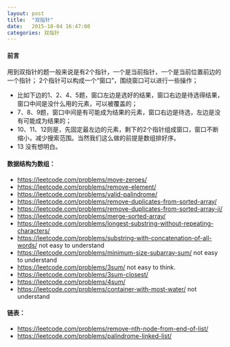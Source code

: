 ```yaml
---
layout: post
title:  "双指针"
date:   2015-10-04 16:47:00
categories: 双指针
---
```


#### 前言

用到双指针的题一般来说是有2个指针，一个是当前指针，一个是当前位置前边的一个指针；
2个指针可以构成一个“窗口”，围绕窗口可以进行一些操作；

- 比如下边的1、2、4、5题，窗口左边是选好的结果，窗口右边是待选得结果，窗口中间是没什么用的元素，可以被覆盖的；
- 7、8、9题，窗口中间是有可能成为结果的元素，窗口右边是待选，左边是没有可能成为结果的；
- 10、11、12则是，先固定最左边的元素，剩下的2个指针组成窗口，窗口不断缩小，减少搜索范围。当然我们这么做的前提是数组排好序。
- 13 没有想明白。

#### 数据结构为数组：

- <https://leetcode.com/problems/move-zeroes/>
- <https://leetcode.com/problems/remove-element/>
- <https://leetcode.com/problems/valid-palindrome/>
- <https://leetcode.com/problems/remove-duplicates-from-sorted-array/>
- <https://leetcode.com/problems/remove-duplicates-from-sorted-array-ii/>
- <https://leetcode.com/problems/merge-sorted-array/>
- <https://leetcode.com/problems/longest-substring-without-repeating-characters/>
- <https://leetcode.com/problems/substring-with-concatenation-of-all-words/> not easy to understand
- <https://leetcode.com/problems/minimum-size-subarray-sum/> not easy to understand
- <https://leetcode.com/problems/3sum/> not easy to think.
- <https://leetcode.com/problems/3sum-closest/>
- <https://leetcode.com/problems/4sum/>
- <https://leetcode.com/problems/container-with-most-water/> not understand

#### 链表：

- <https://leetcode.com/problems/remove-nth-node-from-end-of-list/>
- <https://leetcode.com/problems/palindrome-linked-list/>



